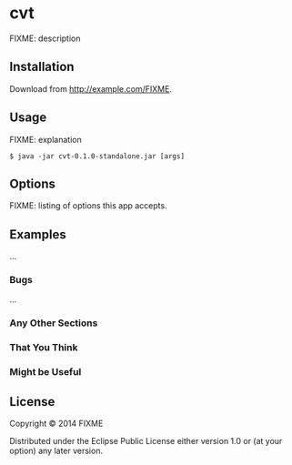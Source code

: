 # cvt

FIXME: description

## Installation

Download from http://example.com/FIXME.

## Usage

FIXME: explanation

    $ java -jar cvt-0.1.0-standalone.jar [args]

## Options

FIXME: listing of options this app accepts.

## Examples

...

### Bugs

...

### Any Other Sections
### That You Think
### Might be Useful

## License

Copyright © 2014 FIXME

Distributed under the Eclipse Public License either version 1.0 or (at
your option) any later version.
